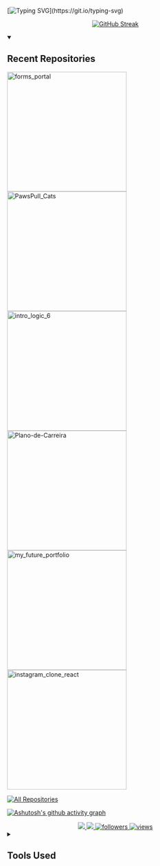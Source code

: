 

[![Typing SVG](https://readme-typing-svg.herokuapp.com/?color=6a0dad&size=35&center=true&vCenter=true&width=1000&lines=+I'm+Iasmym+Melo!;Welcome+To+My+Github!;Let's+Explore+Tech+Together!)](https://git.io/typing-svg)

<div align="center">  
 
 <a href="https://git.io/streak-stats"><img src="https://github-readme-streak-stats.herokuapp.com?user=Iasmelo&theme=modern-lilac2" alt="GitHub Streak" /></a>
 
</div>

<details open> 
  <summary><h2>Recent Repositories</h2></summary>

  <p align="left">
    <!-- Primeiro repositório -->
    <a href="https://github.com/Iasmelo/forms_portal">
      <img width="278" src="https://github-readme-stats.vercel.app/api/pin/?username=Iasmelo&repo=forms_portal&theme=react&bg_color=1F222E&title_color=8A2BE2&hide_border=true&icon_color=F8D866&show_icons=false" alt="forms_portal">
    </a>
    <!-- Segundo repositório -->
    <a href="https://github.com/Iasmelo/PawsPull_Cats">
      <img width="278" src="https://github-readme-stats.vercel.app/api/pin/?username=Iasmelo&repo=PawsPull_Cats&theme=react&bg_color=1F222E&title_color=8A2BE2&hide_border=true&icon_color=F8D866&show_icons=false" alt="PawsPull_Cats">
    </a>
    <!-- Terceiro repositório -->
    <a href="https://github.com/Iasmelo/intro_logic_6">
      <img width="278" src="https://github-readme-stats.vercel.app/api/pin/?username=Iasmelo&repo=intro_logic_6&theme=react&bg_color=1F222E&title_color=8A2BE2&hide_border=true&icon_color=F8D866&show_icons=false" alt="intro_logic_6">
    </a>
    <!-- Quarto repositório -->
    <a href="https://github.com/Iasmelo/Plano-de-Carreira">
      <img width="278" src="https://github-readme-stats.vercel.app/api/pin/?username=Iasmelo&repo=Plano-de-Carreira&theme=react&bg_color=1F222E&title_color=8A2BE2&hide_border=true&icon_color=F8D866&show_icons=false" alt="Plano-de-Carreira">
    </a>
    <!-- Quinto repositório -->
    <a href="https://github.com/Iasmelo/my_future_portfolio">
      <img width="278" src="https://github-readme-stats.vercel.app/api/pin/?username=Iasmelo&repo=my_future_portfolio&theme=react&bg_color=1F222E&title_color=8A2BE2&hide_border=true&icon_color=F8D866&show_icons=false" alt="my_future_portfolio">
    </a>
    <!-- Sexto repositório -->
    <a href="https://github.com/Iasmelo/instagram_clone_react">
      <img width="278" src="https://github-readme-stats.vercel.app/api/pin/?username=Iasmelo&repo=instagram_clone_react&theme=react&bg_color=1F222E&title_color=8A2BE2&hide_border=true&icon_color=F8D866&show_icons=false" alt="instagram_clone_react">
    </a>
  </p>

  <!-- Botão para acessar todos os repositórios -->
<a href="https://github.com/Iasmelo?tab=repositories">
  <img alt="All Repositories" title="Click here to see all my repositories" src="https://custom-icon-badges.demolab.com/badge/-Click%20here%20to%20view%20all%20repositories-1F222E?style=for-the-badge&logoColor=white&logo=repo"/>
</a>

</details>



[![Ashutosh's github activity graph](https://github-readme-activity-graph.vercel.app/graph?username=Iasmelo&bg_color=0d1117&color=ffffff&line=7000a3&point=7000a3&area=true&hide_border=true)](https://github.com/ashutosh00710/github-readme-activity-graph)


<div align="center"> 
  <a href="mailto:meloiasmym@outlook.com">
    <img src="https://img.shields.io/badge/-Outlook-8A2BE2?style=for-the-badge&logo=microsoft-outlook&logoColor=white" />
  </a>
  <a href="https://www.linkedin.com/in/iasmymmelo/" target="_blank">
    <img src="https://img.shields.io/badge/-LinkedIn-8A2BE2?style=for-the-badge&logo=linkedin&logoColor=white" />
  </a>
  <a href="https://github.com/Iasmelo?tab=followers">
    <img alt="followers" title="Follow me on Github" src="https://custom-icon-badges.demolab.com/github/followers/Iasmelo?color=8A2BE2&labelColor=8A2BE2&style=for-the-badge&logo=person-add&label=Follow&logoColor=white"/>
  </a>
  <a href="https://github.com/Iasmelo">
    <img alt="views" title="GitHub profile views" src="https://img.shields.io/badge/Views-5-8A2BE2?style=for-the-badge&labelColor=8A2BE2&color=8A2BE2&logo=eye&logoColor=white"/>
  </a>
</div>


<details> 
  <summary><h2>Tools Used</h2></summary>

  <h3>* Programming and Markup Languages</h3>

  <p>
      <a href="#"><img alt="CSS" src="https://img.shields.io/badge/CSS-6A0DAD.svg?logo=css3&logoColor=white"></a>
      <a href="#"><img alt="HTML" src="https://img.shields.io/badge/HTML-6A0DAD.svg?logo=html5&logoColor=white"></a>
      <a href="#"><img alt="Java" src="https://custom-icon-badges.demolab.com/badge/Java-6A0DAD.svg?logo=java&logoColor=white"></a>
      <a href="#"><img alt="JavaScript" src="https://img.shields.io/badge/JavaScript-6A0DAD.svg?logo=javascript&logoColor=white"></a>
      <a href="#"><img alt="Node.js" src="https://img.shields.io/badge/Node.js-6A0DAD.svg?logo=node.js&logoColor=white"></a>
      <a href="#"><img alt="Python" src="https://img.shields.io/badge/Python-6A0DAD.svg?logo=python&logoColor=white"></a>
      <a href="#"><img alt="SQL" src="https://custom-icon-badges.demolab.com/badge/SQL-6A0DAD.svg?logo=database&logoColor=white"></a>
  </p>

  <h3>* Frameworks and Libraries</h3>

  <p>
      <a href="#"><img alt="Bootstrap" src="https://img.shields.io/badge/Bootstrap-6A0DAD.svg?logo=bootstrap&logoColor=white"></a>
      <a href="#"><img alt="Vite" src="https://img.shields.io/badge/Vite-6A0DAD.svg?logo=vite&logoColor=white"></a>
      <a href="#"><img alt="React" src="https://img.shields.io/badge/React-6A0DAD.svg?logo=react&logoColor=white"></a>
      <a href="#"><img alt="Tailwind" src="https://custom-icon-badges.demolab.com/badge/Tailwind-6A0DAD.svg?logo=tailwind-css&logoColor=white"></a>
  </p>

  <h3>* Databases and Cloud Hosting</h3>

  <p>
      <a href="#"><img alt="GitHub Pages" src="https://img.shields.io/badge/GitHub%20Pages-6A0DAD.svg?logo=github&logoColor=white"></a>
      <a href="#"><img alt="MySQL" src="https://img.shields.io/badge/MySQL-6A0DAD.svg?logo=mysql&logoColor=white"></a>
      <a href="#"><img alt="Vercel" src="https://img.shields.io/badge/Vercel-6A0DAD.svg?logo=vercel&logoColor=white"></a>
  </p>

  <h3>* Software and Tools</h3>

  <p>
      <a href="#"><img alt="Adobe" src="https://img.shields.io/badge/Adobe-6A0DAD.svg?logo=adobe&logoColor=white"></a>
      <a href="#"><img alt="Discord" src="https://img.shields.io/badge/Discord-6A0DAD.svg?logo=discord&logoColor=white"></a>
      <a href="#"><img alt="Git" src="https://img.shields.io/badge/Git-6A0DAD.svg?logo=git&logoColor=white"></a>
      <a href="#"><img alt="GitHub Desktop" src="https://img.shields.io/badge/GitHub%20Desktop-6A0DAD.svg?logo=github&logoColor=white"></a>
      <a href="#"><img alt="Google Sheets" src="https://img.shields.io/badge/Sheets-6A0DAD.svg?logo=google-sheets&logoColor=white"></a>
      <a href="#"><img alt="Visual Studio Code" src="https://img.shields.io/badge/Visual%20Studio%20Code-6A0DAD.svg?logo=visual-studio-code&logoColor=white"></a>
  </p>
</details>

